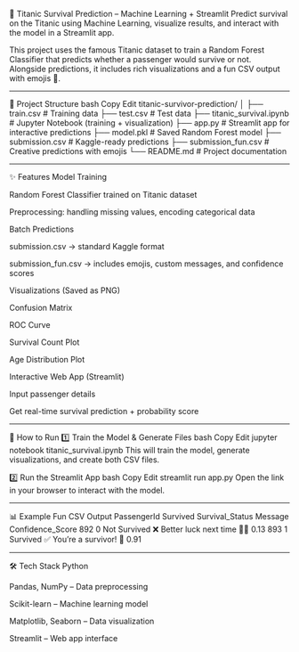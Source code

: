 🚢 Titanic Survival Prediction – Machine Learning + Streamlit
Predict survival on the Titanic using Machine Learning, visualize results, and interact with the model in a Streamlit app.

This project uses the famous Titanic dataset to train a Random Forest Classifier that predicts whether a passenger would survive or not. Alongside predictions, it includes rich visualizations and a fun CSV output with emojis 🎉.
___

📂 Project Structure
bash
Copy
Edit
titanic-survivor-prediction/
│
├── train.csv                  # Training data
├── test.csv                   # Test data
├── titanic_survival.ipynb     # Jupyter Notebook (training + visualization)
├── app.py                     # Streamlit app for interactive predictions
├── model.pkl                  # Saved Random Forest model
├── submission.csv             # Kaggle-ready predictions
├── submission_fun.csv         # Creative predictions with emojis
└── README.md                  # Project documentation

___

✨ Features
Model Training

Random Forest Classifier trained on Titanic dataset

Preprocessing: handling missing values, encoding categorical data

Batch Predictions

submission.csv → standard Kaggle format

submission_fun.csv → includes emojis, custom messages, and confidence scores

Visualizations (Saved as PNG)

Confusion Matrix

ROC Curve

Survival Count Plot

Age Distribution Plot

Interactive Web App (Streamlit)

Input passenger details

Get real-time survival prediction + probability score

___

🚀 How to Run
1️⃣ Train the Model & Generate Files
bash
Copy
Edit
jupyter notebook titanic_survival.ipynb
This will train the model, generate visualizations, and create both CSV files.

2️⃣ Run the Streamlit App
bash
Copy
Edit
streamlit run app.py
Open the link in your browser to interact with the model.

___

📊 Example Fun CSV Output
PassengerId	Survived	Survival_Status	Message	Confidence_Score
892	0	Not Survived ❌	Better luck next time 🚢💦	0.13
893	1	Survived ✅	You’re a survivor! 🎉	0.91

___

🛠 Tech Stack
Python

Pandas, NumPy – Data preprocessing

Scikit-learn – Machine learning model

Matplotlib, Seaborn – Data visualization

Streamlit – Web app interface